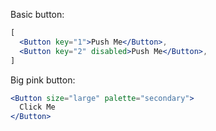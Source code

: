 Basic button:

```jsx
[
  <Button key="1">Push Me</Button>,
  <Button key="2" disabled>Push Me</Button>,
]

```

Big pink button:

```jsx
<Button size="large" palette="secondary">
  Click Me
</Button>
```

